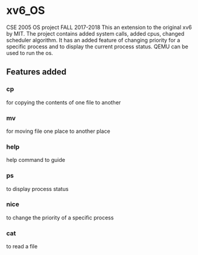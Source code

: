 # xv6_OS
CSE 2005 OS project FALL 2017-2018
This an extension to the original xv6 by MIT.
The project contains added system calls, added cpus, changed scheduler algorithm. It has an added feature of changing priority for a specific process and to display the current process status. QEMU can be used to run the os.

## Features added
### cp
for copying the contents of one file to another
### mv
for moving file one place to another place
### help
help command to guide
### ps
to display process status
### nice
to change the priority of a specific process
### cat
to read a file
